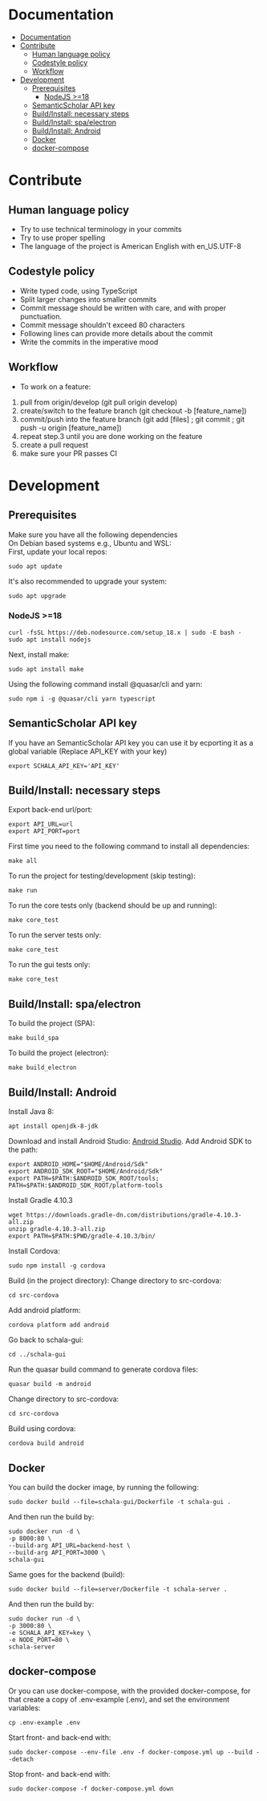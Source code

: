 # Documentation

- [Documentation](#documentation)
- [Contribute](#contribute)
  - [Human language policy](#human-language-policy)
  - [Codestyle policy](#codestyle-policy)
  - [Workflow](#workflow)
- [Development](#development)
  - [Prerequisites](#prerequisites)
    - [NodeJS >=18](#nodejs-18)
  - [SemanticScholar API key](#semanticscholar-api-key)
  - [Build/Install: necessary steps](#buildinstall-necessary-steps)
  - [Build/Install: spa/electron](#buildinstall-spaelectron)
  - [Build/Install: Android](#buildinstall-android)
  - [Docker](#docker)
  - [docker-compose](#docker-compose)

# Contribute
## Human language policy
* Try to use technical terminology in your commits
* Try to use proper spelling
* The language of the project is American English with en_US.UTF-8
## Codestyle policy
* Write typed code, using TypeScript
* Split larger changes into smaller commits
* Commit message should be written with care, and with proper punctuation.
* Commit message shouldn't exceed 80 characters
* Following lines can provide more details about the commit
* Write the commits in the imperative mood
## Workflow
* To work on a feature:
1. pull from origin/develop (git pull origin develop)
2. create/switch to the feature branch (git checkout -b [feature_name])
3. commit/push into the feature branch (git add [files] ; git commit ; git push -u origin [feature_name])
4. repeat step.3 until you are done working on the feature
4. create a pull request
5. make sure your PR passes CI
# Development
## Prerequisites
Make sure you have all the following dependencies <br />
On Debian based systems e.g., Ubuntu and WSL: <br />
First, update your local repos:
```console
sudo apt update
```
It's also recommended to upgrade your system: 
```console
sudo apt upgrade
```
### NodeJS >=18
```console
curl -fsSL https://deb.nodesource.com/setup_18.x | sudo -E bash -
sudo apt install nodejs
```
Next, install make:
```console
sudo apt install make
```
Using the following command install @quasar/cli and yarn:
```console
sudo npm i -g @quasar/cli yarn typescript
```
## SemanticScholar API key
If you have an SemanticScholar API key you can use it by ecporting it as a global variable (Replace API_KEY with your key)
```console
export SCHALA_API_KEY='API_KEY'
```
## Build/Install: necessary steps
Export back-end url/port:
```console
export API_URL=url
export API_PORT=port
```
First time you need to the following command to install all dependencies:
```console
make all
```
To run the project for testing/development (skip testing):
```console
make run
```
To run the core tests only (backend should be up and running):
```console
make core_test
```
To run the server tests only:
```console
make core_test
```
To run the gui tests only:
```console
make core_test
```
## Build/Install: spa/electron
To build the project (SPA):
```console
make build_spa
```
To build the project (electron):
```console
make build_electron
```
## Build/Install: Android
Install Java 8:
```console
apt install openjdk-8-jdk
```
Download and install Android Studio: [Android Studio](https://developer.android.com/studio).
Add Android SDK to the path:
```console
export ANDROID_HOME="$HOME/Android/Sdk"
export ANDROID_SDK_ROOT="$HOME/Android/Sdk"
export PATH=$PATH:$ANDROID_SDK_ROOT/tools; PATH=$PATH:$ANDROID_SDK_ROOT/platform-tools
```
Install Gradle 4.10.3
```console
wget https://downloads.gradle-dn.com/distributions/gradle-4.10.3-all.zip
unzip gradle-4.10.3-all.zip
export PATH=$PATH:$PWD/gradle-4.10.3/bin/
```
Install Cordova:
```console
sudo npm install -g cordova
```
Build (in the project directory):
Change directory to src-cordova:
```console
cd src-cordova
```
Add android platform:
```console
cordova platform add android
```
Go back to schala-gui:
```console
cd ../schala-gui
```
Run the quasar build command to generate cordova files:
```console
quasar build -m android
```
Change directory to src-cordova:
```console
cd src-cordova
```
Build using cordova:
```console
cordova build android
```
## Docker
You can build the docker image, by running the following:
```console
sudo docker build --file=schala-gui/Dockerfile -t schala-gui .
```
And then run the build by:
```console
sudo docker run -d \
-p 8000:80 \
--build-arg API_URL=backend-host \
--build-arg API_PORT=3000 \
schala-gui
```
Same goes for the backend (build):
```console
sudo docker build --file=server/Dockerfile -t schala-server .
```
And then run the build by:
```console
sudo docker run -d \
-p 3000:80 \
-e SCHALA_API_KEY=key \
-e NODE_PORT=80 \
schala-server
```
## docker-compose
Or you can use docker-compose, with the provided docker-compose, for that create a copy of .env-example (.env), and set the environment variables:
```console
cp .env-example .env
```
Start front- and back-end with: 
```console
sudo docker-compose --env-file .env -f docker-compose.yml up --build --detach
```
Stop front- and back-end with: 
```console
sudo docker-compose -f docker-compose.yml down
```